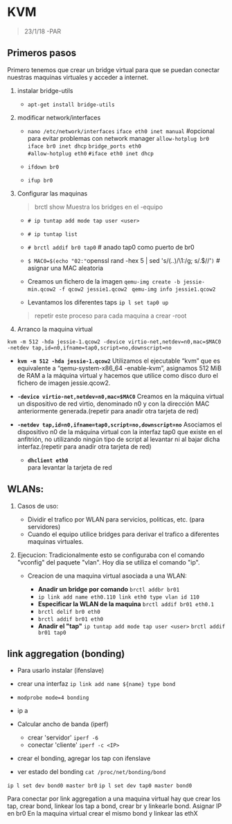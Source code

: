 # KVM
> 23/1/18 -PAR

## Primeros pasos
	
Primero tenemos que crear un bridge virtual para que se puedan conectar nuestras maquinas virtuales y acceder a internet.

1. instalar bridge-utils

	* `apt-get install bridge-utils`

2. modificar network/interfaces

	* `nano /etc/network/interfaces`
		`iface eth0 inet manual`	#opcional para evitar problemas con network manager
		`allow-hotplug br0`
		`iface br0 inet dhcp`
		`bridge_ports eth0`			
		`#allow-hotplug eth0`
		`#iface eth0 inet dhcp`
	
	* `ifdown br0`
	* `ifup br0`

3. Configurar las maquinas

	> brctl show Muestra los bridges en el -equipo

	* `# ip tuntap add mode tap user <user>`
	* `# ip tuntap list`
	* `# brctl addif br0 tap0`	# anado tap0 como puerto de br0
	* `$ MAC0=$(echo "02:"`openssl rand -hex 5 | sed 's/\(..\)/\1:/g; s/.$//'`)`	# asignar una MAC aleatoria

	* Creamos un fichero de la imagen
		`qemu-img create -b jessie-min.qcow2 -f qcow2 jessie1.qcow2 `
		`qemu-img info jessie1.qcow2`
	
	* Levantamos los diferentes taps
		`ip l set tap0 up`	
	> repetir este proceso para cada maquina a crear  -root


4. Arranco la maquina virtual

```kvm -m 512 -hda jessie-1.qcow2 -device virtio-net,netdev=n0,mac=$MAC0 -netdev tap,id=n0,ifname=tap0,script=no,downscript=no```
	
* **`kvm -m 512 -hda jessie-1.qcow2`**
	 Utilizamos el ejecutable “kvm” que es equivalente a “qemu-system-x86_64 -enable-kvm”, asignamos 512 MiB de RAM a la máquina virtual y hacemos que utilice como disco duro el fichero de imagen jessie.qcow2.
	
* **`-device virtio-net,netdev=n0,mac=$MAC0`**
	 Creamos en la máquina virtual un dispositivo de red virtio, denominado n0 y con la dirección MAC anteriormente generada.(repetir para anadir otra tarjeta de red)
	
* **`-netdev tap,id=n0,ifname=tap0,script=no,downscript=no`**
	 Asociamos el dispositivo n0 de la máquina virtual con la interfaz tap0 que existe en el anfitrión, no utilizando ningún tipo de script al levantar ni al bajar dicha interfaz.(repetir para anadir otra tarjeta de red)

	* **`dhclient eth0`**	
	  para levantar la tarjeta de red


## WLANs:
	
1. Casos de uso:
	* Dividir el trafico por WLAN para servicios, politicas, etc. (para servidores)	
	* Cuando el equipo utilice bridges para derivar el trafico a diferentes maquinas virtuales.

2. Ejecucion:
	Tradicionalmente esto se configuraba con el comando "vconfig" del paquete "vlan". Hoy dia se utiliza el comando "ip".

	* Creacion de una maquina virtual asociada a una WLAN:
	
		* **Anadir un bridge por comando** `brctl addbr br01`
		* `ip link add name eth0.110 link eth0 type vlan id 110`
		* **Especificar la WLAN de la maquina** `brctl addif br01 eth0.1` 
		* `brctl delif br0 eth0`
		* `brctl addif br01 eth0`
		* **Anadir el "tap"** `ip tuntap add mode tap user <user>` `brctl addif br01 tap0`

## link aggregation (bonding)

* Para usarlo instalar (ifenslave)
* crear una interfaz `ip link add name ${name} type bond`
* `modprobe mode=4 bonding`
* ip a 
* Calcular ancho de banda (iperf)
	* crear 'servidor' `iperf -6`
	* conectar 'cliente' `iperf -c <IP>`

* crear el bonding, agregar los tap con ifenslave
* ver estado del bonding `cat /proc/net/bonding/bond`

`ip l set dev bond0 master br0`
`ip l set dev tap0 master bond0`

Para conectar por link aggregation a una maquina virtual hay que crear los tap, crear bond, linkear los tap a bond, crear br y linkearle bond. Asignar IP en br0
En la maquina virtual crear el mismo bond y linkear las ethX